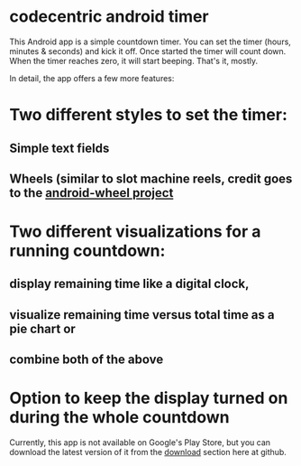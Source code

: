 codecentric android timer
=========================

This Android app is a simple countdown timer. You can set the timer (hours, minutes & seconds) and kick it off. Once started the timer will count down. When the timer reaches zero, it will start beeping. That's it, mostly.

In detail, the app offers a few more features:

# Two different styles to set the timer:
## Simple text fields
## Wheels (similar to slot machine reels, credit goes to the [android-wheel project](http://code.google.com/p/android-wheel/)
# Two different visualizations for a running countdown:
## display remaining time like a digital clock,
## visualize remaining time versus total time as a pie chart or
## combine both of the above
# Option to keep the display turned on during the whole countdown

Currently, this app is not available on Google's Play Store, but you can download the latest version of it from the [download](https://github.com/codecentric/android-timer/downloads) section here at github. 
